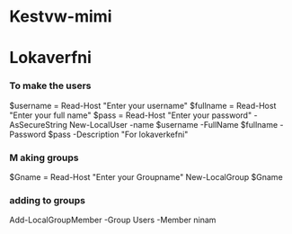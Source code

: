 # Kestvw-mimi
# Lokaverfni
### To make the users
$username = Read-Host "Enter your username"
$fullname = Read-Host "Enter your full name"
$pass = Read-Host "Enter your password" -AsSecureString
New-LocalUser -name $username -FullName $fullname -Password $pass -Description "For lokaverkefni"
### M aking groups
$Gname = Read-Host "Enter your Groupname"
New-LocalGroup $Gname

###  adding to groups
Add-LocalGroupMember -Group Users -Member ninam